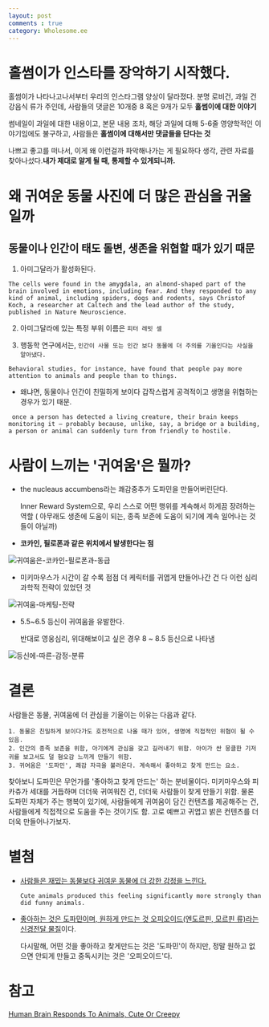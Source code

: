 ```yaml
---
layout: post
comments : true
category: Wholesome.ee
---
```



# 홀썸이가 인스타를 장악하기 시작했다.

홀썸이가 나타나고나서부터
우리의 인스타그램 양상이 달라졌다.
분명 로비건, 과일 건강음식 류가 주인데,
사람들의 댓글은 10개중 8 혹은 9개가 모두 **홀썸이에 대한 이야기**

썸네일이 과일에 대한 내용이고,
본문 내용 조차, 해당 과일에 대해 5-6줄 영양학적인 이야기임에도 불구하고,
사람들은 **홀썸이에 대해서만 댓글들을 단다는 것**

나쁘고 좋고를 떠나서, 이게 왜 이런걸까 파악해나가는 게 필요하다 생각,
관련 자료를 찾아나섰다.**내가 제대로 알게 될 때, 통제할 수 있게되니까.**

# 왜 귀여운 동물 사진에 더 많은 관심을 귀울일까

## 동물이나 인간이 태도 돌변, 생존을 위협할 때가 있기 때문

1. 아미그달라가 활성화된다.

```
The cells were found in the amygdala, an almond-shaped part of the brain involved in emotions, including fear. And they responded to any kind of animal, including spiders, dogs and rodents, says Christof Koch, a researcher at Caltech and the lead author of the study, published in Nature Neuroscience.
```

2. 아미그달라에 있는 특정 부위 이름은 `피터 레빗 셀`

3. 행동학 연구에서는, `인간이 사물 또는 인간 보다 동물에 더 주의를 기울인다는 사실을 알아냈다.`

```
Behavioral studies, for instance, have found that people pay more attention to animals and people than to things.
```

- 왜냐면, 동물이나 인간이 친밀하게 보이다 갑작스럽게 공격적이고 생명을 위협하는 경우가 있기 때문.

```
 once a person has detected a living creature, their brain keeps monitoring it — probably because, unlike, say, a bridge or a building, a person or animal can suddenly turn from friendly to hostile.
```

# 사람이 느끼는 '귀여움'은 뭘까?

- the nucleaus accumbens라는 쾌감중추가 도파민을 만들어버린단다.

    Inner Reward System으로, 우리 스스로 어떤 행위를 계속해서 하게끔 장려하는 역할
    ( 아무래도 생존에 도움이 되는, 종족 보존에 도움이 되기에 계속 일어나는 것들이 아닐까)

- **코카인, 필로폰과 같은 위치에서 발생한다는 점**

![귀여움은-코카인-필로폰과-동급](https://user-images.githubusercontent.com/35059428/55793049-9764da80-5af4-11e9-900c-02e3d118143d.png)

- 미키마우스가 시간이 갈 수록 점점 더 케릭터를 귀엽게 만들어나간 건 다 이런 심리과학적 전략이 있었던 것

![귀여움-마케팅-전략](https://user-images.githubusercontent.com/35059428/55793161-dbf07600-5af4-11e9-9c67-33fad3feb791.png)

- 5.5~6.5 등신이 귀여움을 유발한다.

    반대로 영웅심리, 위대해보이고 싶은 경우 8 ~ 8.5 등신으로 나타냄

![등신에-따른-감정-분류](https://user-images.githubusercontent.com/35059428/55794384-b0bb5600-5af7-11e9-99b9-c04b72fa48c0.png)


# 결론

사람들은 동물, 귀여움에 더 관심을 기울이는 이유는 다음과 같다.

    1. 동물은 친밀하게 보이다가도 호전적으로 나올 때가 있어, 생명에 직접적인 위협이 될 수 있음.
    2. 인간의 종족 보존을 위함, 아기에게 관심을 갖고 길러내기 위함. 아이가 싼 뭉클한 기저귀를 보고서도 덜 혐오감 느끼게 만들기 위함.
    3. 귀여움은 '도파민', 쾌감 자극을 불러온다. 계속해서 좋아하고 찾게 만드는 요소.

찾아보니 도파민은 무언가를 '좋아하고 찾게 만드는' 하는 분비물이다.
미키마우스와 피카츄가 세대를 거듭하며 더더욱 귀여워진 건, 더더욱 사람들이 찾게 만들기 위함. 물론 도파민 자체가 주는 행복이 있기에, 사람들에게 귀여움이 담긴 컨텐츠를 제공해주는 건, 사람들에게 직접적으로 도움을 주는 것이기도 함. 고로 예쁘고 귀엽고 밝은 컨텐츠를 더더욱 만들어나가보자.



# 별첨

- [사람들은 재밌는 동물보다 귀여운 동물에 더 강한 감정을 느낀다.](https://www.livescience.com/26452-why-we-go-crazy-for-cuteness.html)

    ```
    Cute animals produced this feeling significantly more strongly than did funny animals. 
    ```

- [좋아하는 것은 도파민이며, 원하게 만드는 것 오피오이드(엔도르핀, 모르핀 류)라는 신경전달 물질](https://namu.wiki/w/%EB%8F%84%ED%8C%8C%EB%AF%BC#s-2.2)이다.

    다시말해, 어떤 것을 좋아하고 찾게만드는 것은 '도파민'이 하지만, 정말 원하고 없으면 안되게 만들고 중독시키는 것은 '오피오이드'다.



# 참고

[Human Brain Responds To Animals, Cute Or Creepy](https://www.npr.org/2011/09/01/140116969/human-brain-responds-to-animals-cute-or-creepy)


